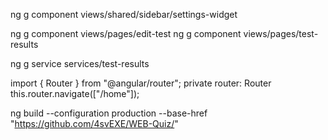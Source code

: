
ng g component views/shared/sidebar/settings-widget

ng g component views/pages/edit-test
ng g component views/pages/test-results

ng g service services/test-results

import { Router } from "@angular/router";
private router: Router
this.router.navigate(["/home"]);



ng build --configuration production --base-href "https://github.com/4svEXE/WEB-Quiz/"